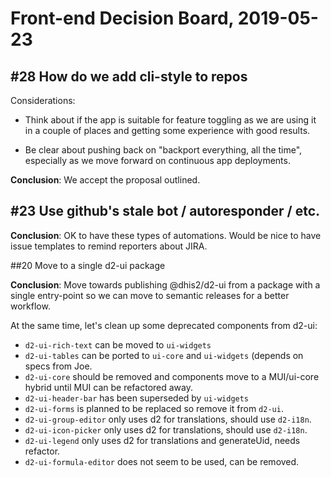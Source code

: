 # Front-end Decision Board, 2019-05-23

## #28 How do we add cli-style to repos

Considerations:

- Think about if the app is suitable for feature toggling as we are
  using it in a couple of places and getting some experience with good
  results.

- Be clear about pushing back on "backport everything, all the time",
  especially as we move forward on continuous app deployments.

**Conclusion**: We accept the proposal outlined.

## #23 Use github's stale bot / autoresponder / etc.

**Conclusion**: OK to have these types of automations. Would be nice to
have issue templates to remind reporters about JIRA.

##20 Move to a single d2-ui package

**Conclusion**: Move towards publishing @dhis2/d2-ui from a package with
a single entry-point so we can move to semantic releases for a better
workflow.

At the same time, let's clean up some deprecated components from d2-ui:

- `d2-ui-rich-text` can be moved to `ui-widgets`
- `d2-ui-tables` can be ported to `ui-core` and `ui-widgets` (depends on
  specs from Joe.
- `d2-ui-core` should be removed and components move to a MUI/ui-core
  hybrid until MUI can be refactored away.
- `d2-ui-header-bar` has been superseded by `ui-widgets`
- `d2-ui-forms` is planned to be replaced so remove it from `d2-ui`.
- `d2-ui-group-editor` only uses d2 for translations, should use
   `d2-i18n`.
- `d2-ui-icon-picker` only uses d2 for translations, should use
   `d2-i18n`.
- `d2-ui-legend` only uses d2 for translations and generateUid, needs
  refactor.
- `d2-ui-formula-editor` does not seem to be used, can be removed.
